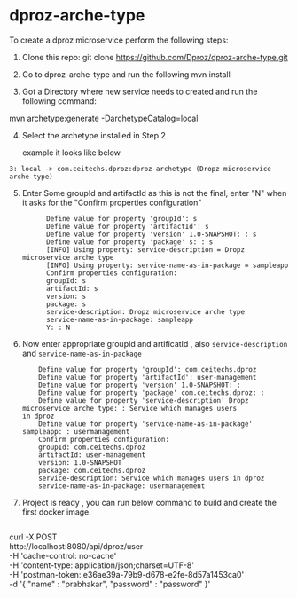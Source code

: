 # dproz-arche-type

To create a dproz microservice perform the following steps:

1. Clone this repo:
		git clone  https://github.com/Dproz/dproz-arche-type.git
	
2.  Go to dproz-arche-type and run the following
mvn install

3. Got a Directory where new service needs to created and run the following command:

  mvn archetype:generate -DarchetypeCatalog=local

4. Select the archetype installed in Step 2

	example it looks like below
```
3: local -> com.ceitechs.dproz:dproz-archetype (Dropz microservice arche type)
```

5. Enter Some groupId and artifactId as this is not the final, enter "N" when it asks for the "Confirm properties configuration"

	```
		  Define value for property 'groupId': s
		  Define value for property 'artifactId': s
		  Define value for property 'version' 1.0-SNAPSHOT: : s
		  Define value for property 'package' s: : s
		  [INFO] Using property: service-description = Dropz microservice arche type
		  [INFO] Using property: service-name-as-in-package = sampleapp
		  Confirm properties configuration:
		  groupId: s
		  artifactId: s
		  version: s
		  package: s
		  service-description: Dropz microservice arche type
		  service-name-as-in-package: sampleapp
		  Y: : N
	```  
6. Now enter appropriate groupId and artificatId , also ```service-description``` and ```service-name-as-in-package```


	```
		Define value for property 'groupId': com.ceitechs.dproz
		Define value for property 'artifactId': user-management
		Define value for property 'version' 1.0-SNAPSHOT: : 
		Define value for property 'package' com.ceitechs.dproz: : 
		Define value for property 'service-description' Dropz microservice arche type: : Service which manages users 		     	in dproz
		Define value for property 'service-name-as-in-package' sampleapp: : usermanagement
		Confirm properties configuration:
		groupId: com.ceitechs.dproz
		artifactId: user-management
		version: 1.0-SNAPSHOT
		package: com.ceitechs.dproz
		service-description: Service which manages users in dproz
		service-name-as-in-package: usermanagement
	```

7. Project is ready , you can run below command to build and create the first docker image.
	
	``` ./mvnw install 
	```

curl -X POST \
  http://localhost:8080/api/dproz/user \
  -H 'cache-control: no-cache' \
  -H 'content-type: application/json;charset=UTF-8' \
  -H 'postman-token: e36ae39a-79b9-d678-e2fe-8d57a1453ca0' \
  -d '{
	"name" : "prabhakar",
	"password" : "password"
}'
